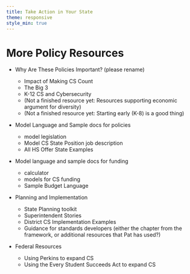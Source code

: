 ```yaml
---
title: Take Action in Your State
theme: responsive
style_min: true
---
```


# More Policy Resources

* Why Are These Policies Important? (please rename)
  * Impact of Making CS Count
  * The Big 3
  * K-12 CS and Cybersecurity
  * (Not a finished resource yet: Resources supporting economic argument for diversity)
  * (Not a finished resource yet: Starting early (K-8) is a good thing)

* Model Language and Sample docs for policies
  * model legislation
  * Model CS State Position job description
  * All HS Offer State Examples

* Model language and sample docs for funding
  * calculator
  * models for CS funding
  * Sample Budget Language

* Planning and Implementation
  * State Planning toolkit
  * Superintendent Stories
  * District CS Implementation Examples
  * Guidance for standards developers  (either the chapter from the framework, or additional resources that Pat has used?)

* Federal Resources
  * Using Perkins to expand CS
  * Using the Every Student Succeeds Act to expand CS

